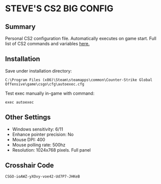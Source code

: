 # STEVE'S CS2 BIG CONFIG

## Summary
Personal CS2 configuration file. Automatically executes on game start. Full list of CS2 commands and variables [here.](https://developer.valvesoftware.com/wiki/List_of_Counter-Strike_2_console_commands_and_variables)

## Installation

Save under installation directory:
```
C:\Program Files (x86)\Steam\steamapps\common\Counter-Strike Global Offensive\game\csgo\cfg\autoexec.cfg
```

Test exec manually in-game with command:
```
exec autoexec
```

## Other Settings
+ Windows sensitivity: 6/11  
+ Enhance pointer precision: No  
+ Mouse DPI: 400  
+ Mouse polling rate: 500hz  
+ Resolution: 1024x768 pixels. Full panel

## Crosshair Code
```
CSGO-ioAWZ-yXOvy-voe42-Ud7P7-JHKeB
```
